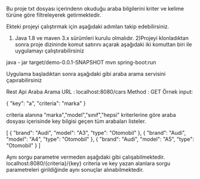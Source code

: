 Bu proje txt dosyası içerindenn okuduğu araba bilgilerini kriter ve kelime türüne göre filtreleyerek getirmektedir.

Ekteki projeyi çalıştırmak için aşağıdaki adımları takip edebilirsiniz.

1) Java 1.8 ve maven 3.x sürümleri kurulu olmalıdır.
2)Projeyi klonladıktan sonra proje dizininde komut satırını açarak aşağıdaki iki komuttan biri ile uygulamayı çalıştırabilirsiniz

java - jar target/demo-0.0.1-SNAPSHOT
mvn spring-boot:run
 
Uygulama başladıktan sonra aşağıdaki gibi araba arama servisini çapırabilirsiniz

Rest Api Araba Arama
URL : localhost:8080/cars
Method : GET
Örnek input:

{
    "key": "a",
    "criteria": "marka"
}

criteria alanına "marka","model","sınıf","hepsi" kriterlerine göre araba dosyası içerisinde key bilgisi geçen tüm arabaları listeler.

[
    {
        "brand": "Audi",
        "model": "A3",
        "type": "Otomobil"
    },
    {
        "brand": "Audi",
        "model": "A4",
        "type": "Otomobil"
    },
    {
        "brand": "Audi",
        "model": "A5",
        "type": "Otomobil"
    }
]

Aynı sorgu parametre vermeden aşağıdaki gibi çalışabilmektedir.
localhost:8080/{criteria}/{key}
criteria ve key yazan alanlara sorgu parametreleri girildiğinde aynı sonuçlar alınabilmektedir.

